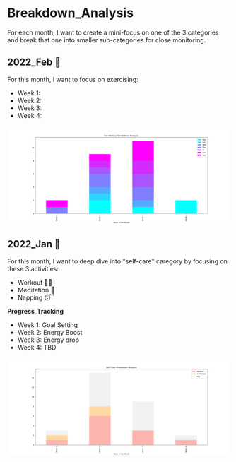 # Breakdown_Analysis
For each month, I want to create a mini-focus on one of the 3 categories and break that one into smaller sub-categories for close monitoring.

## 2022_Feb 📆
For this month, I want to focus on exercising:
- Week 1: 
- Week 2: 
- Week 3: 
- Week 4:

![img](https://github.com/krystinli/Time_Management/blob/main/img/2022_Feb_Tracking.png)

## 2022_Jan 📆
For this month, I want to deep dive into "self-care" caregory by focusing on these 3 activities:
- Workout 🏋️‍♀️
- Meditation 🍃
- Napping 😴

**Progress_Tracking**
- Week 1: Goal Setting
- Week 2: Energy Boost
- Week 3: Energy drop
- Week 4: TBD

![img](https://github.com/krystinli/Time_Management/blob/main/img/2022_Jan_Tracking.png)
